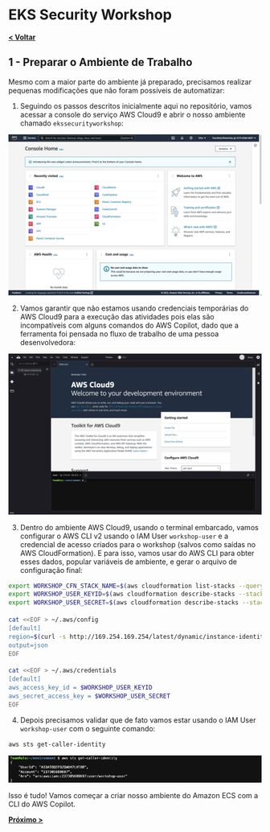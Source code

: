 # EKS Security Workshop

[**< Voltar**](./README.md)

## 1 - Preparar o Ambiente de Trabalho

Mesmo com a maior parte do ambiente já preparado, precisamos realizar pequenas modificações que não foram possíveis de automatizar:

1. Seguindo os passos descritos inicialmente aqui no repositório, vamos acessar a console do serviço AWS Cloud9 e abrir o nosso ambiente chamado `ekssecurityworkshop`:

![Imagem animada onde usamos a barra de busca para acessar diretamente a console do serviço AWS Cloud9](../static/1.1-access_c9_env.gif)

2. Vamos garantir que não estamos usando credenciais temporárias do AWS Cloud9 para a execução das atividades pois elas são incompatíveis com alguns comandos do AWS Copilot, dado que a ferramenta foi pensada no fluxo de trabalho de uma pessoa desenvolvedora:

![Imagem animada onde validamos se a funcionalidade de credenciais temporárias está desabilitada no AWS Cloud9](../static/1.2-disable_c9_temp_creds.gif)

3. Dentro do ambiente AWS Cloud9, usando o terminal embarcado, vamos configurar o AWS CLI v2 usando o IAM User `workshop-user` e a credencial de acesso criados para o workshop (salvos como saídas no AWS CloudFormation). E para isso, vamos usar do AWS CLI para obter esses dados, popular variáveis de ambiente, e gerar o arquivo de configuração final:

```bash
export WORKSHOP_CFN_STACK_NAME=$(aws cloudformation list-stacks --query 'StackSummaries[?StackStatus == `CREATE_COMPLETE` && contains(@.StackName, `mod`)].StackName' --output text)
export WORKSHOP_USER_KEYID=$(aws cloudformation describe-stacks --stack-name $WORKSHOP_CFN_STACK_NAME --query 'Stacks[].Outputs[? OutputKey == `WorkshopUserKeyId`].OutputValue' --output text)
export WORKSHOP_USER_SECRET=$(aws cloudformation describe-stacks --stack-name $WORKSHOP_CFN_STACK_NAME --query 'Stacks[].Outputs[? OutputKey == `WorkshopUserKeySecret`].OutputValue' --output text)

cat <<EOF > ~/.aws/config
[default]
region=$(curl -s http://169.254.169.254/latest/dynamic/instance-identity/document | jq .region -r)
output=json
EOF

cat <<EOF > ~/.aws/credentials
[default]
aws_access_key_id = $WORKSHOP_USER_KEYID
aws_secret_access_key = $WORKSHOP_USER_SECRET
EOF
```

4. Depois precisamos validar que de fato vamos estar usando o IAM User `workshop-user` com o seguinte comando:

```bash
aws sts get-caller-identity
```

![Imagem da saída do comando 'aws sts get-caller-identity'](../static/1.3-sts_identity_check.png)

Isso é tudo! Vamos começar a criar nosso ambiente do Amazon ECS com a CLI do AWS Copilot.

[**Próximo >**](./2-Infra.md)
